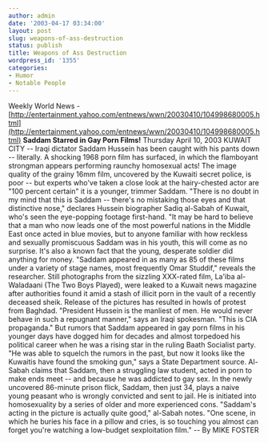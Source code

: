 ```yaml
---
author: admin
date: '2003-04-17 03:34:00'
layout: post
slug: weapons-of-ass-destruction
status: publish
title: Weapons of Ass Destruction
wordpress_id: '1355'
categories:
- Humor
- Notable People
---
```


Weekly World News -
[http://entertainment.yahoo.com/entnews/wwn/20030410/104998680005.html](http://entertainment.yahoo.com/entnews/wwn/20030410/104998680005.html)
**Saddam Starred in Gay Porn Films!** Thursday April 10, 2003 KUWAIT
CITY -- Iraqi dictator Saddam Hussein has been caught with his pants
down -- literally. A shocking 1968 porn film has surfaced, in which the
flamboyant strongman appears performing raunchy homosexual acts! The
image quality of the grainy 16mm film, uncovered by the Kuwaiti secret
police, is poor -- but experts who've taken a close look at the
hairy-chested actor are "100 percent certain" it is a younger, trimmer
Saddam. "There is no doubt in my mind that this is Saddam -- there's no
mistaking those eyes and that distinctive nose," declares Hussein
biographer Sadiq al-Sabah of Kuwait, who's seen the eye-popping footage
first-hand. "It may be hard to believe that a man who now leads one of
the most powerful nations in the Middle East once acted in blue movies,
but to anyone familiar with how reckless and sexually promiscuous Saddam
was in his youth, this will come as no surprise. It's also a known fact
that the young, desperate soldier did anything for money. "Saddam
appeared in as many as 85 of these films under a variety of stage names,
most frequently Omar Studdif," reveals the researcher. Still photographs
from the sizzling XXX-rated film, La'iba al-Waladaani (The Two Boys
Played), were leaked to a Kuwait news magazine after authorities found
it amid a stash of illicit porn in the vault of a recently deceased
sheik. Release of the pictures has resulted in howls of protest from
Baghdad. "President Hussein is the manliest of men. He would never
behave in such a repugnant manner," says an Iraqi spokesman. "This is
CIA propaganda." But rumors that Saddam appeared in gay porn films in
his younger days have dogged him for decades and almost torpedoed his
political career when he was a rising star in the ruling Baath Socialist
party. "He was able to squelch the rumors in the past, but now it looks
like the Kuwaitis have found the smoking gun," says a State Department
source. Al-Sabah claims that Saddam, then a struggling law student,
acted in porn to make ends meet -- and because he was addicted to gay
sex. In the newly uncovered 86-minute prison flick, Saddam, then just
34, plays a naive young peasant who is wrongly convicted and sent to
jail. He is initiated into homosexuality by a series of older and more
experienced cons. "Saddam's acting in the picture is actually quite
good," al-Sabah notes. "One scene, in which he buries his face in a
pillow and cries, is so touching you almost can forget you're watching a
low-budget sexploitation film." -- By MIKE FOSTER
